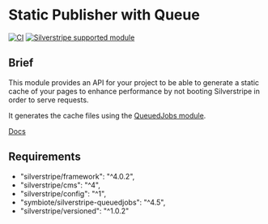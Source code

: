 # Static Publisher with Queue

[![CI](https://github.com/silverstripe/silverstripe-staticpublishqueue/actions/workflows/ci.yml/badge.svg)](https://github.com/silverstripe/silverstripe-staticpublishqueue/actions/workflows/ci.yml)
[![Silverstripe supported module](https://img.shields.io/badge/silverstripe-supported-0071C4.svg)](https://www.silverstripe.org/software/addons/silverstripe-commercially-supported-module-list/)

## Brief

This module provides an API for your project to be able to generate a static cache of your pages to enhance
performance by not booting Silverstripe in order to serve requests.

It generates the cache files using the [QueuedJobs module](https://github.com/symbiote/silverstripe-queuedjobs).

[Docs](docs/en/index.md)

## Requirements

* "silverstripe/framework": "^4.0.2",
* "silverstripe/cms": "^4",
* "silverstripe/config": "^1",
* "symbiote/silverstripe-queuedjobs": "^4.5",
* "silverstripe/versioned": "^1.0.2"
